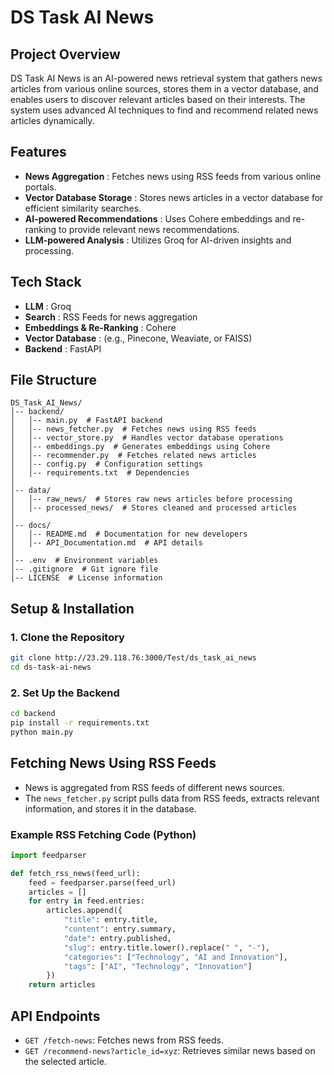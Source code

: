 # DS Task AI News

## Project Overview

DS Task AI News is an AI-powered news retrieval system that gathers news articles from various online sources, stores them in a vector database, and enables users to discover relevant articles based on their interests. The system uses advanced AI techniques to find and recommend related news articles dynamically.

## Features

* **News Aggregation** : Fetches news using RSS feeds from various online portals.
* **Vector Database Storage** : Stores news articles in a vector database for efficient similarity searches.
* **AI-powered Recommendations** : Uses Cohere embeddings and re-ranking to provide relevant news recommendations.
* **LLM-powered Analysis** : Utilizes Groq for AI-driven insights and processing.

## Tech Stack

* **LLM** : Groq
* **Search** : RSS Feeds for news aggregation
* **Embeddings & Re-Ranking** : Cohere
* **Vector Database** : (e.g., Pinecone, Weaviate, or FAISS)
* **Backend** : FastAPI

## File Structure

```
DS_Task_AI_News/
│-- backend/
│   │-- main.py  # FastAPI backend
│   │-- news_fetcher.py  # Fetches news using RSS feeds
│   │-- vector_store.py  # Handles vector database operations
│   │-- embeddings.py  # Generates embeddings using Cohere
│   │-- recommender.py  # Fetches related news articles
│   │-- config.py  # Configuration settings
│   │-- requirements.txt  # Dependencies
│
│-- data/
│   │-- raw_news/  # Stores raw news articles before processing
│   │-- processed_news/  # Stores cleaned and processed articles
│
│-- docs/
│   │-- README.md  # Documentation for new developers
│   │-- API_Documentation.md  # API details
│
│-- .env  # Environment variables
│-- .gitignore  # Git ignore file
│-- LICENSE  # License information
```

## Setup & Installation

### 1. Clone the Repository

```bash
git clone http://23.29.118.76:3000/Test/ds_task_ai_news
cd ds-task-ai-news
```

### 2. Set Up the Backend

```bash
cd backend
pip install -r requirements.txt
python main.py
```

## Fetching News Using RSS Feeds

* News is aggregated from RSS feeds of different news sources.
* The `news_fetcher.py` script pulls data from RSS feeds, extracts relevant information, and stores it in the database.

### **Example RSS Fetching Code (Python)**

```python
import feedparser

def fetch_rss_news(feed_url):
    feed = feedparser.parse(feed_url)
    articles = []
    for entry in feed.entries:
        articles.append({
            "title": entry.title,
            "content": entry.summary,
            "date": entry.published,
            "slug": entry.title.lower().replace(" ", "-"),
            "categories": ["Technology", "AI and Innovation"],
            "tags": ["AI", "Technology", "Innovation"]
        })
    return articles
```

## API Endpoints

* `GET /fetch-news`: Fetches news from RSS feeds.
* `GET /recommend-news?article_id=xyz`: Retrieves similar news based on the selected article.
